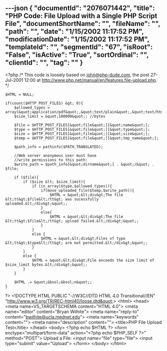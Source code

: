 ---json
{
  "documentId": "2076071442",
  "title": "PHP Code: File Upload with a Single PHP Script File",
  "documentShortName": "",
  "fileName": "",
  "path": "",
  "date": "1/15/2002 11:17:52 PM",
  "modificationDate": "1/15/2002 11:17:52 PM",
  "templateId": "",
  "segmentId": "67",
  "isRoot": "False",
  "isActive": "True",
  "sortOrdinal": "",
  "clientId": "",
  "tag": ""
}
---

&lt;?php
    /*
        This code is loosely based
        on john@php-dude.com,
        the post 27-Jul-2001 12:00
        at http://www.php.net/manual/en/features.file-upload.php.
    */

    $HTML = NULL;

    if(count($HTTP_POST_FILES) &gt; 0){
        $allowed_types = array(&quot;application/pdf&quot;,&quot;text/plain&quot;,&quot;text/html&quot;); 
        $size_limit = &quot;100000&quot;; //bytes

        $file = $HTTP_POST_FILES[&quot;file&quot;][&quot;name&quot;]; 
        $type = $HTTP_POST_FILES[&quot;file&quot;][&quot;type&quot;]; 
        $size = $HTTP_POST_FILES[&quot;file&quot;][&quot;size&quot;]; 
        $temp = $HTTP_POST_FILES[&quot;file&quot;][&quot;tmp_name&quot;]; 

        $path_info = pathinfo($PATH_TRANSLATED);

        //Web server anonymous user must have
        //write permissions to this path:
        $write_path = $path_info[&quot;dirname&quot;] . &quot;/&quot; . $file;

        if ($file){ 
            if ($size &lt; $size_limit){ 
                if (in_array($type,$allowed_types)){ 
                    if(move_uploaded_file($temp,$write_path)){
                        $HTML = &quot;&lt;div&gt;The file &lt;tt&gt;$file&lt;/tt&gt; was sucessfully uploaded.&lt;/div&gt;&quot;;
                    }
                    else{
                        $HTML = &quot;&lt;div&gt;The file &lt;tt&gt;$file&lt;/tt&gt; upload failed.&lt;/div&gt;&quot;;
                    }
                }
                else { 
                    $HTML = &quot;&lt;div&gt;Files of type &lt;tt&gt;$type&lt;/tt&gt; are not permitted.&lt;/div&gt;&quot;; 
                }
            }
            else { 
                $HTML = &quot;&lt;div&gt;File exceeds the size limit of $size_limit bytes.&lt;/div&gt;&quot;;
            }
        } 

        $HTML .= &quot;&bsol;&bsol;n&quot;;
    }
?&gt;
&lt;!DOCTYPE HTML PUBLIC &quot;-//W3C//DTD HTML 4.0 Transitional//EN&quot;
&quot;http://www.w3.org/TR/REC-html40/loose.dtd&quot;&gt;
&lt;html&gt;
&lt;head&gt;
    &lt;meta name=VS_TARGETSCHEMA content=&quot;HTML 4.0&quot;&gt;
    &lt;meta name=&quot;editor&quot; content=&quot;Bryan Wilhite&quot;&gt;
    &lt;meta name=&quot;reply-to&quot; content=&quot;bwilhite@ucla.mednet.edu&quot;&gt;
    &lt;meta name=&quot;keywords&quot; content=&quot;&quot;&gt;
    &lt;meta name=&quot;description&quot; content=&quot;&quot;&gt;
    &lt;title&gt;PHP File Upload Test&lt;/title&gt;
&lt;/head&gt;
&lt;body&gt;
&lt;?php echo $HTML ?&gt;
&lt;form enctype=&quot;multipart/form-data&quot; action=&quot;&lt;?php echo $PHP_SELF ?&gt;&quot;
method=&quot;POST&quot;&gt;
    Upload a File:
    &lt;input name=&quot;file&quot; type=&quot;file&quot;&gt;
    &lt;input type=&quot;submit&quot; value=&quot;Upload&quot;&gt;
&lt;/form&gt;
&lt;/body&gt;
&lt;/html&gt;
